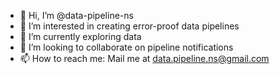 - 👋 Hi, I’m @data-pipeline-ns
- 👀 I’m interested in creating error-proof data pipelines
- 🌱 I’m currently exploring data
- 💞️ I’m looking to collaborate on pipeline notifications
- 📫 How to reach me: Mail me at data.pipeline.ns@gmail.com

<!---
data-pipeline-ns/data-pipeline-ns is a ✨ special ✨ repository because its `README.md` (this file) appears on your GitHub profile.
You can click the Preview link to take a look at your changes.
--->
